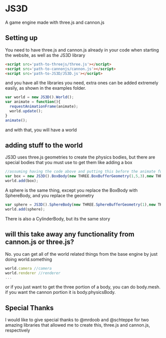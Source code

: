 # JS3D
A game engine made with three.js and cannon.js
## Setting up
You need to have three.js and cannon.js already in your code when starting the website, as well as the JS3D library
```html
<script src='path-to-threejs/three.js'></script>
<script src='path-to-cannonjs/cannon.js'></script>
<script src='path-to-JS3D/JS3D.js'></script>
```
and you have all the libraries you need, extra ones can be added extremely easily, as shown in the examples folder.
```javascript
var world = new JS3D().World();
var animate = function(){
  requestAnimationFrame(animate);
  world.update();
}
animate();
```
and with that, you will have a world
## adding stuff to the world
JS3D uses three.js geometries to create the physics bodies, but there are special bodies that you must use to get them
like adding a box
```javascript
//assuming having the code above and putting this before the animate function
var box = new JS3D().BoxBody(new THREE.BoxBufferGeometry(1,5,3),new THREE.MeshBasicMaterial(),1,new JS3D().Vector3(0,5,0));
world.add(box);
```
A sphere is the same thing, except you replace the BoxBody with SphereBody, and you replace the geometry
```javascript
var sphere = JS3D().SphereBody(new THREE.SphereBufferGeometry(1),new THREE.MeshBasicMaterial(),1,new JS3D().Vector3(0,5,0));
world.add(sphere);
```
There is also a CylinderBody, but its the same story
## will this take away any functionality from cannon.js or three.js?
No. you can get all of the world related things from the base engine by just doing world.something
```javascript
world.camera //camera
world.renderer //renderer
...
```
or if you just want to get the three portion of a body, you can do body.mesh. if you want the cannon portion it is body.physicsBody.
## Special Thanks
I would like to give special thanks to @mrdoob and @schteppe for two amazing libraries that allowed me to create this, three.js and cannon.js, respectively
